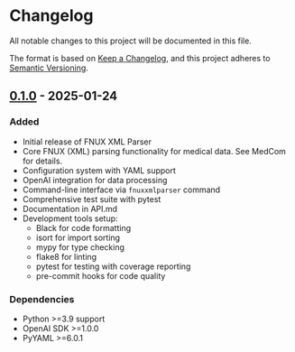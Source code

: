 # Changelog
All notable changes to this project will be documented in this file.

The format is based on [Keep a Changelog](https://keepachangelog.com/en/1.0.0/),
and this project adheres to [Semantic Versioning](https://semver.org/spec/v2.0.0.html).

## [0.1.0] - 2025-01-24

### Added
- Initial release of FNUX XML Parser
- Core FNUX (XML) parsing functionality for medical data. See MedCom for details.
- Configuration system with YAML support
- OpenAI integration for data processing
- Command-line interface via `fnuxxmlparser` command
- Comprehensive test suite with pytest
- Documentation in API.md
- Development tools setup:
  - Black for code formatting
  - isort for import sorting
  - mypy for type checking
  - flake8 for linting
  - pytest for testing with coverage reporting
  - pre-commit hooks for code quality

### Dependencies
- Python >=3.9 support
- OpenAI SDK >=1.0.0
- PyYAML >=6.0.1

[0.1.0]: https://github.com/username/fnuxxmlparser/releases/tag/v0.1.0
